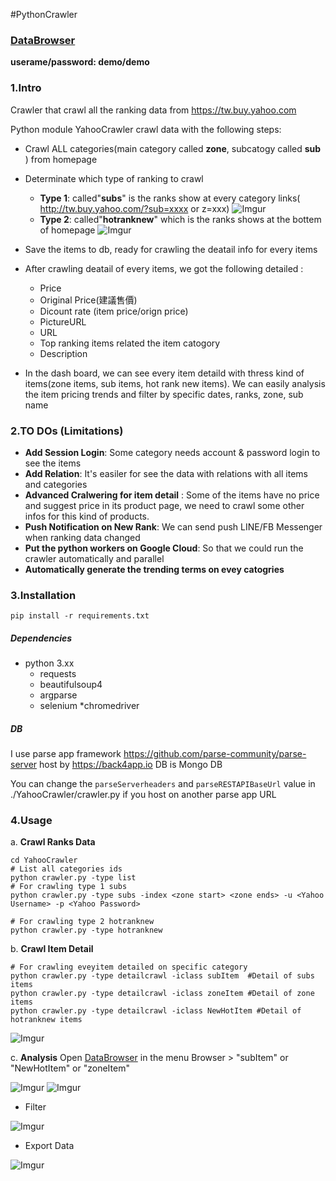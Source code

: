 #PythonCrawler

### [DataBrowser](https://python-crawler-yahoo-tw.herokuapp.com/apps/yahooshoppingdata/browser/NewHotItem)

**userame/password: demo/demo**

### 1.Intro
Crawler that crawl all the ranking data from <https://tw.buy.yahoo.com>

Python module YahooCrawler crawl data with the following steps:

* Crawl ALL categories(main category called **zone**, subcatogy called **sub** ) from homepage
* Determinate which type of ranking to crawl
	* **Type 1**: called"**subs**" is the ranks show at every category links( http://tw.buy.yahoo.com/?sub=xxxx or z=xxx)
	![Imgur](http://i.imgur.com/cHsdFGy.png)
	* **Type 2**: called"**hotranknew**" which is the ranks shows at the bottem of homepage
	![Imgur](http://i.imgur.com/MAGRTWB.png)
	
* Save the items to db, ready for crawling the deatail info for every items
* After crawling deatail of every items, we got the following detailed :
	* Price
	* Original Price(建議售價)
	* Dicount rate (item price/orign price)
	* PictureURL
	* URL
	* Top ranking items related the item catogory
	* Description
* In the dash board, we can see every item detaild with thress kind of items(zone items, sub items, hot rank new items). We can easily analysis the item pricing trends and filter by specific dates, ranks, zone, sub name



### 2.TO DOs (Limitations)

* **Add Session Login**: Some category needs account & password login to see the items
* **Add Relation**: It's easiler for see the data with relations with all items and categories
* **Advanced Cralwering for item detail** : Some of the items have no price and suggest price in its product page, we need to crawl some other infos for this kind of products.
* **Push Notification on New Rank**: We can send push LINE/FB Messenger when ranking data changed
* **Put the python workers on Google Cloud**: So that we could run the crawler automatically and parallel 
* **Automatically generate the trending terms on evey catogries**



### 3.Installation

	pip install -r requirements.txt
	
##### Dependencies

* python 3.xx 
	* requests
	* beautifulsoup4
	* argparse
	* selenium
*chromedriver 

##### DB
I use parse app framework <https://github.com/parse-community/parse-server> host by <https://back4app.io>
DB is Mongo DB 

You can change the `parseServerheaders` and `parseRESTAPIBaseUrl` value in ./YahooCrawler/crawler.py if you host on another parse app URL





### 4.Usage

a. **Crawl Ranks Data**


	cd YahooCrawler	
	# List all categories ids
	python crawler.py -type list
	# For crawling type 1 subs 
	python crawler.py -type subs -index <zone start> <zone ends> -u <Yahoo Username> -p <Yahoo Password>

	# For crawling type 2 hotranknew 
	python crawler.py -type hotranknew

b. **Crawl Item Detail** 
	
	# For crawling eveyitem detailed on specific category 
	python crawler.py -type detailcrawl -iclass subItem  #Detail of subs items
	python crawler.py -type detailcrawl -iclass zoneItem #Detail of zone items
	python crawler.py -type detailcrawl -iclass NewHotItem #Detail of hotranknew items
![Imgur](http://i.imgur.com/QEySpFR.png)


c. **Analysis**
Open [DataBrowser](https://python-crawler-yahoo-tw.herokuapp.com/apps/yahooshoppingdata/browser/NewHotItem)
in the menu Browser > "subItem" or "NewHotItem" or "zoneItem"

![Imgur](http://i.imgur.com/tJi7m0R.png)
![Imgur](http://i.imgur.com/tQtLQ4m.png)

* Filter 

![Imgur](http://i.imgur.com/hiBBlpX.png)

* Export Data

![Imgur](http://i.imgur.com/CGn0nTQ.png)